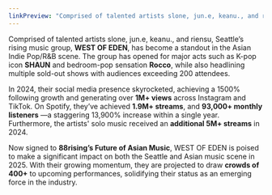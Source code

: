 ```yaml
---
linkPreview: "Comprised of talented artists slone, jun.e, keanu., and riensu, Seattle’s rising music group, WEST OF EDEN, has become a standout in the Asian Indie Pop/R&B scene. The group has opened for major acts such as K-pop icon SHAUN and bedroom-pop sensation Rocco, while also headlining multiple sold-out shows with audiences exceeding 200 attendees."
---
```


Comprised of talented artists slone, jun.e, keanu., and riensu,
Seattle’s rising music group, **WEST OF EDEN**, has become a standout
in the Asian Indie Pop/R&B scene. The group has opened for major acts
such as K-pop icon **SHAUN** and bedroom-pop sensation **Rocco**,
while also headlining multiple sold-out shows with audiences exceeding
200 attendees.

In 2024, their social media presence skyrocketed, achieving a 1500%
following growth and generating over **1M+ views** across Instagram and
TikTok. On Spotify, they’ve achieved **1.9M+ streams**, and **93,000+ monthly listeners**
—a staggering 13,900% increase within a single year. Furthermore, the
artists' solo music received an **additional 5M+ streams** in 2024.

Now signed to **88rising’s Future of Asian Music**, WEST OF EDEN is
poised to make a significant impact on both the Seattle and Asian music
scene in 2025. With their growing momentum, they are projected to draw
**crowds of 400+** to upcoming performances, solidifying their status
as an emerging force in the industry.
